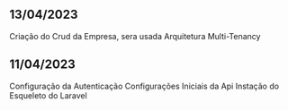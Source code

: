 ## 13/04/2023
Criação do Crud da Empresa, sera usada Arquitetura Multi-Tenancy

## 11/04/2023
Configuração da Autenticação
Configurações Iniciais da Api
Instação do Esqueleto do Laravel